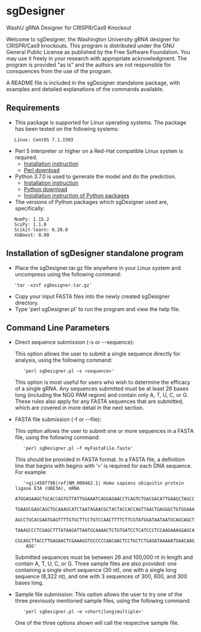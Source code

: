 # sgDesigner
WashU gRNA Designer for CRISPR/Cas9 Knockout

Welcome to sgDesigner, the Washington University gRNA designer for CRISPR/Cas9 knockouts. This program is distributed under the GNU General Public License as published by the Free Software Foundation. You may use it freely in your research with appropriate acknowledgment. The program is provided "as is" and the authors are not responsible for consquences from the use of the program.

A README file is included in the sgDesigner standalone package, with examples and detailed explanations of the commands available.

## Requirements

* This package is supported for *Linux* operating systems. The package has been tested on the following systems:
```
   Linux: CentOS 7.1.1503
```
* Perl 5 interpreter or higher on a Red-Hat compatible Linux system is required.
   * [Installation instruction](https://learn.perl.org/installing/)
   * [Perl download](https://www.perl.org/get.html)
* Python 3.7.0 is used to generate the model and do the prediction. 
   * [Installation instruction](https://realpython.com/installing-python/)
   * [Python download](https://www.python.org/downloads/)
   * [Installation instruction of Python packages](https://packaging.python.org/tutorials/installing-packages/)
* The versions of Python packages which sgDesigner used are, specifically:
```
   NumPy: 1.15.2
   SciPy: 1.1.0
   Scikit-learn: 0.20.0
   XGBoost: 0.80
```
  
   
## Installation of sgDesigner standalone program

* Place the sgDesigner.tar.gz file anywhere in your Linux system and uncompress using the following command:
```
   'tar -xzvf sgDesigner.tar.gz'
```
* Copy your input FASTA files into the newly created sgDesigner directory.
* Type 'perl sgDesigner.pl' to run the program and view the help file.


## Command Line Parameters

* Direct sequence submission (-s or --sequence):
   
   This option allows the user to submit a single sequence directly for analysis, using the following command:
   ```
      'perl sgDesigner.pl –s <sequence>'
   ```
   This option is most useful for users who wish to determine the efficacy of a single gRNA. Any sequences submitted must be at least 26 bases long (including the NGG PAM region) and contain only A, T, U, C, or G. These rules also apply for any FASTA sequences that are submitted, which are covered in more detail in the next section.
* FASTA file submission (-f or --file):
   
   This option allows the user to submit one or more sequences in a FASTA file, using the following command:
   ```
      'perl sgDesigner.pl –f myFastaFile.fasta'
   ```
   This should be provided in FASTA format. In a FASTA file, a definition line that begins with begins with ‘>’ is required for each DNA sequence. For example:
   ```
      '>gi|4507798|ref|NM_000462.1| Homo sapiens ubiquitin protein ligase E3A (UBE3A), mRNA
       ATGGAGAAGCTGCACCAGTGTTATTGGAAATCAGGAGAACCTCAGTCTGACGACATTGAAGCTAGCCGA
       TGAAGCGAGCAGCTGCAAAGCATCTAATAGAACGCTACTACCACCAGTTAACTGAGGGCTGTGGAAATA
       AGCCTGCACGAATGAGTTTTGTGCTTCCTGTCCAACTTTTCTTCGTATGGATAATAATGCAGCAGCTAT
       TAAAGCCCTCGAGCTTTATAAGATTAATGCAAAACTCTGTGATCCTCATCCCTCCAAGAAAGGAGCAAG
       CGCAGCTTACCTTGAGAACTCGAAAGGTGCCCCCAACAACTCCTGCTCTGAGATAAAAATGAACAAGAA
       AGG'
   ```
   Submitted sequences must be between 26 and 100,000 nt in length and contain A, T, U, C, or G. Three sample files are also provided: one containing a single short sequence (30 nt), one with a single long sequence (8,322 nt), and one with 3 sequences of 300, 600, and 300 bases long.
* Sample file submission:
   This option allows the user to try one of the three previously mentioned sample files, using the following command:
   ```
      'perl sgDesigner.pl –e <short|long|multiple>'
   ```
   One of the three options shown will call the respective sample file.
